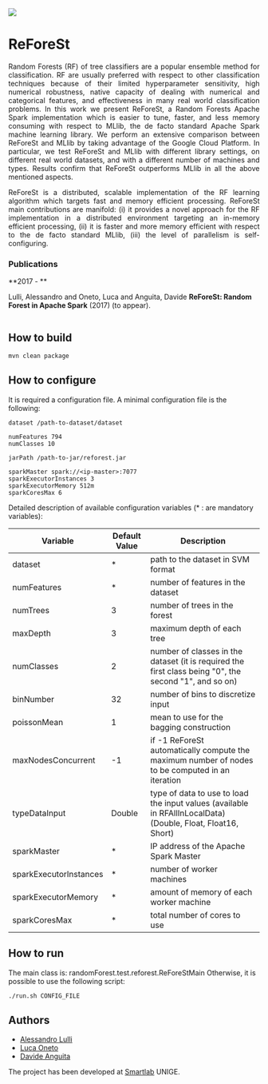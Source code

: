 <img src="https://raw.githubusercontent.com/alessandrolulli/reforest/master/_includes/logo.png">

# ReForeSt

<p style="text-align: justify;">
Random Forests (RF) of tree classifiers are a popular ensemble method for classification. RF are usually preferred with respect to other classification techniques because of their limited hyperparameter sensitivity, high numerical robustness, native capacity of dealing with numerical and categorical features, and effectiveness in many real world classification problems. In this work we present ReForeSt, a Random Forests Apache Spark implementation which is easier to tune, faster, and less memory consuming with respect to MLlib, the de facto standard Apache Spark machine learning library. We perform an extensive comparison between ReForeSt and MLlib by taking advantage of the Google Cloud Platform. In particular, we test ReForeSt and MLlib with different library settings, on different real world datasets, and with a different number of machines and types. Results confirm that ReForeSt outperforms MLlib in all the above mentioned aspects.
 </p>
 <p style="text-align: justify;">
ReForeSt is a distributed, scalable implementation of the RF learning algorithm which targets fast and memory efficient processing. ReForeSt main contributions are manifold: (i) it provides a novel approach for the RF implementation in a distributed environment targeting an in-memory efficient processing, (ii) it is faster and more memory efficient with respect to the de facto standard MLlib, (iii) the level of parallelism is self-configuring.
 </p>
 
### Publications

**2017 - **

Lulli, Alessandro and Oneto, Luca and Anguita, Davide
**ReForeSt: Random Forest in Apache Spark**
 (2017) (to appear).

```
```

## How to build

```
mvn clean package
```

## How to configure
It is required a configuration file.
A minimal configuration file is the following:

```
dataset /path-to-dataset/dataset

numFeatures 794
numClasses 10

jarPath /path-to-jar/reforest.jar

sparkMaster spark://<ip-master>:7077
sparkExecutorInstances 3
sparkExecutorMemory 512m
sparkCoresMax 6
```

Detailed description of available configuration variables (* : are mandatory variables):

| Variable | Default Value | Description |
| --- | --- | --- |
| dataset | * | path to the dataset in SVM format |
| numFeatures | * | number of features in the dataset |
| numTrees | 3 | number of trees in the forest  |
| maxDepth | 3 | maximum depth of each tree |
| numClasses | 2 | number of classes in the dataset (it is required the first class being "0", the second "1", and so on) |
| binNumber | 32 | number of bins to discretize input |
| poissonMean | 1 | mean to use for the bagging construction |
| maxNodesConcurrent | -1 | if -1 ReForeSt automatically compute the maximum number of nodes to be computed in an iteration |
| typeDataInput | Double | type of data to use to load the input values (available in RFAllInLocalData) (Double, Float, Float16, Short) |
| sparkMaster | * | IP address of the Apache Spark Master |
| sparkExecutorInstances | * | number of worker machines |
| sparkExecutorMemory | * | amount of memory of each worker machine |
| sparkCoresMax | * | total number of cores to use |


## How to run

The main class is: randomForest.test.reforest.ReForeStMain
Otherwise, it is possible to use the following script:

```
./run.sh CONFIG_FILE
```
## Authors
* <a href="http://for.unipi.it/alessandro_lulli/">Alessandro Lulli</a>
* <a href="www.lucaoneto.com">Luca Oneto</a>
* <a href="http://www.dibris.unige.it/anguita-davide">Davide Anguita</a>

The project has been developed at <a href="https://sites.google.com/site/smartlabdibrisunige/">Smartlab</a> UNIGE.
